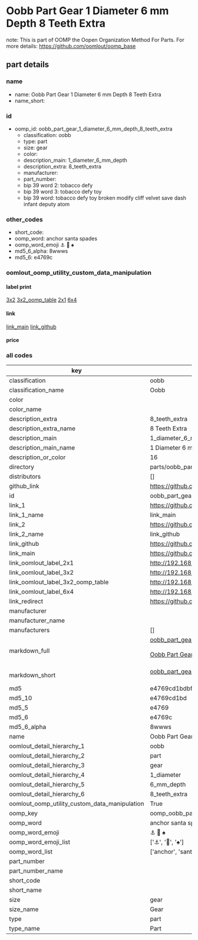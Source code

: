 # Oobb Part Gear 1 Diameter 6 mm Depth 8 Teeth Extra  

note: This is part of OOMP the Oopen Organization Method For Parts. For more details: https://github.com/oomlout/oomp_base

##  part details
  







### name
* name: Oobb Part Gear 1 Diameter 6 mm Depth 8 Teeth Extra
* name_short: 
### id
* oomp_id: oobb_part_gear_1_diameter_6_mm_depth_8_teeth_extra
  * classification: oobb
  * type: part
  * size: gear
  * color: 
  * description_main: 1_diameter_6_mm_depth
  * description_extra: 8_teeth_extra
  * manufacturer: 
  * part_number: 
  * bip 39 word 2: tobacco defy
  * bip 39 word 3: tobacco defy toy
  * bip 39 word: tobacco defy toy broken modify cliff velvet save dash infant deputy atom

### other_codes
* short_code: 
* oomp_word: anchor santa spades
* oomp_word_emoji :anchor: :santa: :spades:
* md5_6_alpha: 8wwws
* md5_6: e4769c






### oomlout_oomp_utility_custom_data_manipulation
#### label print
[3x2](http://192.168.1.245:1112/?label=oomp%208wwws)
[3x2_oomp_table](http://192.168.1.108:1112/?label=oomp%208wwws)
[2x1](http://192.168.1.242:1112/?label=oomp%208wwws)
[6x4](http://192.168.1.55:1112/?label=oomp%208wwws)    

#### link

[link_main](https://github.com/oomlout/oomlout_oomp_version_1_messy/tree/main/parts/oobb_part_gear_1_diameter_6_mm_depth_8_teeth_extra) [link_github](https://github.com/oomlout/oomlout_oomp_version_1_messy/tree/main/parts/oobb_part_gear_1_diameter_6_mm_depth_8_teeth_extra)                             

#### price







### all codes 
| key | value |  
| --- | --- |  
| classification | oobb |  
| classification_name | Oobb |  
| color |  |  
| color_name |  |  
| description_extra | 8_teeth_extra |  
| description_extra_name | 8 Teeth Extra |  
| description_main | 1_diameter_6_mm_depth |  
| description_main_name | 1 Diameter 6 mm Depth |  
| description_or_color | 16 |  
| directory | parts/oobb_part_gear_1_diameter_6_mm_depth_8_teeth_extra |  
| distributors | [] |  
| github_link | https://github.com/oomlout/oomlout_oomp_part_src/tree/main/parts/oobb_part_gear_1_diameter_6_mm_depth_8_teeth_extra |  
| id | oobb_part_gear_1_diameter_6_mm_depth_8_teeth_extra |  
| link_1 | https://github.com/oomlout/oomlout_oomp_version_1_messy/tree/main/parts/oobb_part_gear_1_diameter_6_mm_depth_8_teeth_extra |  
| link_1_name | link_main |  
| link_2 | https://github.com/oomlout/oomlout_oomp_version_1_messy/tree/main/parts/oobb_part_gear_1_diameter_6_mm_depth_8_teeth_extra |  
| link_2_name | link_github |  
| link_github | https://github.com/oomlout/oomlout_oomp_version_1_messy/tree/main/parts/oobb_part_gear_1_diameter_6_mm_depth_8_teeth_extra |  
| link_main | https://github.com/oomlout/oomlout_oomp_version_1_messy/tree/main/parts/oobb_part_gear_1_diameter_6_mm_depth_8_teeth_extra |  
| link_oomlout_label_2x1 | http://192.168.1.242:1112/?label=oomp%208wwws |  
| link_oomlout_label_3x2 | http://192.168.1.245:1112/?label=oomp%208wwws |  
| link_oomlout_label_3x2_oomp_table | http://192.168.1.108:1112/?label=oomp%208wwws |  
| link_oomlout_label_6x4 | http://192.168.1.55:1112/?label=oomp%208wwws |  
| link_redirect | https://github.com/oomlout/oomlout_oomp_version_1_messy/tree/main/parts/oobb_part_gear_1_diameter_6_mm_depth_8_teeth_extra |  
| manufacturer |  |  
| manufacturer_name |  |  
| manufacturers | [] |  
| markdown_full | [oobb_part_gear_1_diameter_6_mm_depth_8_teeth_extra](none)<br>[](none)<br>[Oobb Part Gear 1 Diameter 6 Mm Depth 8 Teeth Extra](none)<br><br> |  
| markdown_short | [oobb_part_gear_1_diameter_6_mm_depth_8_teeth_extra](none)<br><br> |  
| md5 | e4769cd1bdbfde40abc751c9ccce6f19 |  
| md5_10 | e4769cd1bd |  
| md5_5 | e4769 |  
| md5_6 | e4769c |  
| md5_6_alpha | 8wwws |  
| name | Oobb Part Gear 1 Diameter 6 mm Depth 8 Teeth Extra |  
| oomlout_detail_hierarchy_1 | oobb |  
| oomlout_detail_hierarchy_2 | part |  
| oomlout_detail_hierarchy_3 | gear |  
| oomlout_detail_hierarchy_4 | 1_diameter |  
| oomlout_detail_hierarchy_5 | 6_mm_depth |  
| oomlout_detail_hierarchy_6 | 8_teeth_extra |  
| oomlout_oomp_utility_custom_data_manipulation | True |  
| oomp_key | oomp_oobb_part_gear_1_diameter_6_mm_depth_8_teeth_extra |  
| oomp_word | anchor santa spades |  
| oomp_word_emoji | :anchor: :santa: :spades: |  
| oomp_word_emoji_list | [':anchor:', ':santa:', ':spades:'] |  
| oomp_word_list | ['anchor', 'santa', 'spades'] |  
| part_number |  |  
| part_number_name |  |  
| short_code |  |  
| short_name |  |  
| size | gear |  
| size_name | Gear |  
| type | part |  
| type_name | Part |  
